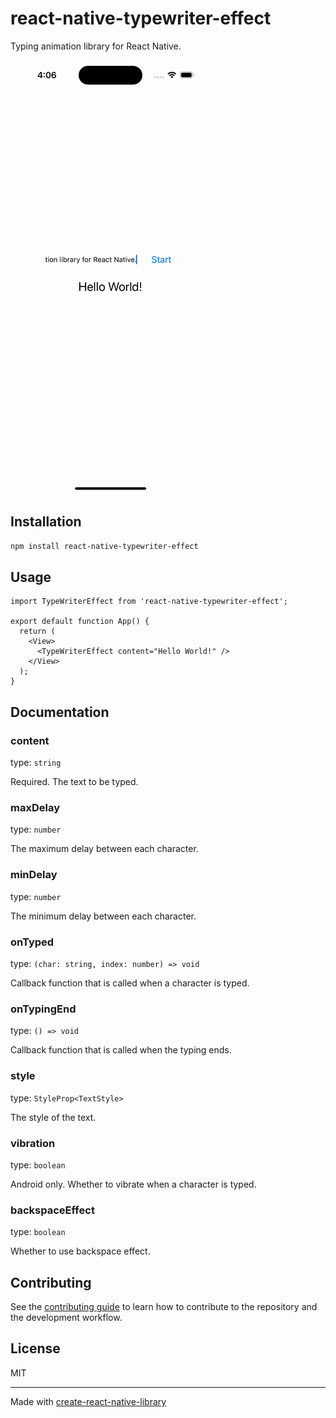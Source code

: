 # react-native-typewriter-effect

Typing animation library for React Native.

![Demo](./demo.gif)

## Installation

```sh
npm install react-native-typewriter-effect
```

## Usage

```tsx
import TypeWriterEffect from 'react-native-typewriter-effect';

export default function App() {
  return (
    <View>
      <TypeWriterEffect content="Hello World!" />
    </View>
  );
}
```

## Documentation

### content

type: `string`

Required. The text to be typed.

### maxDelay

type: `number`

The maximum delay between each character.

### minDelay

type: `number`

The minimum delay between each character.

### onTyped

type: `(char: string, index: number) => void`

Callback function that is called when a character is typed.

### onTypingEnd

type: `() => void`

Callback function that is called when the typing ends.

### style

type: `StyleProp<TextStyle>`

The style of the text.

### vibration

type: `boolean`

Android only. Whether to vibrate when a character is typed.

### backspaceEffect

type: `boolean`

Whether to use backspace effect.

## Contributing

See the [contributing guide](CONTRIBUTING.md) to learn how to contribute to the repository and the development workflow.

## License

MIT

---

Made with [create-react-native-library](https://github.com/callstack/react-native-builder-bob)
